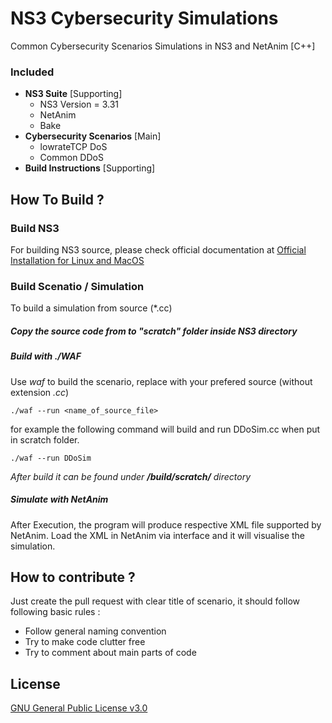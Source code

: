 # NS3 Cybersecurity Simulations
Common Cybersecurity Scenarios Simulations in NS3 and NetAnim [C++]

### Included
* **NS3 Suite** \[Supporting\]
    * NS3 Version = 3.31
    * NetAnim
    * Bake
* **Cybersecurity Scenarios** \[Main\]
   * lowrateTCP DoS
   * Common DDoS
* **Build Instructions** \[Supporting\]

## How To Build ?

### Build NS3
For building NS3 source, please check official documentation at [Official Installation for Linux and MacOS](https://www.nsnam.org/wiki/Installation#Linux)
### Build Scenatio / Simulation

To build a simulation from source (\*.cc)

##### Copy the source code from to "scratch" folder inside NS3 directory

##### Build with ./WAF

Use *waf* to build the scenario, replace with your prefered source (without extension *.cc*)

``
./waf --run <name_of_source_file>
``

for example the following command will build and run DDoSim.cc when put in scratch folder.

``
./waf --run DDoSim
``

*After build it can be found under **/build/scratch/** directory*

##### Simulate with NetAnim
After Execution, the program will produce respective XML file supported by NetAnim. Load the XML in NetAnim via interface and it will visualise the simulation.


## How to contribute ?
Just create the pull request with clear title of scenario, it should follow following basic rules :
* Follow general naming convention
* Try to make code clutter free
* Try to comment about main parts of code

## License
[GNU General Public License v3.0](https://www.gnu.org/licenses/gpl-3.0.en.html)
